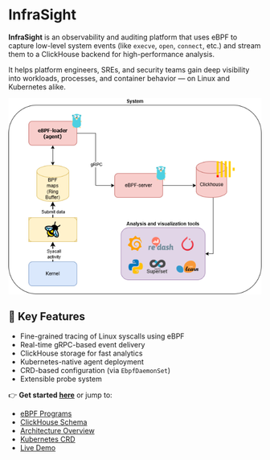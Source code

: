 # InfraSight

**InfraSight** is an observability and auditing platform that uses eBPF to capture low-level system events (like `execve`, `open`, `connect`, etc.) and stream them to a ClickHouse backend for high-performance analysis.

It helps platform engineers, SREs, and security teams gain deep visibility into workloads, processes, and container behavior — on Linux and Kubernetes alike.

![InfraSight Architecture](./images/infrasight.png)

## 🚀 Key Features

- Fine-grained tracing of Linux syscalls using eBPF
- Real-time gRPC-based event delivery
- ClickHouse storage for fast analytics
- Kubernetes-native agent deployment
- CRD-based configuration (via `EbpfDaemonSet`)
- Extensible probe system

👉 **Get started [here](getting-started.md)** or jump to:

- [eBPF Programs](ebpf-programs.md)
- [ClickHouse Schema](database-schema.md)
- [Architecture Overview](architecture.md)
- [Kubernetes CRD](crd.md)
- [Live Demo](demo.md)